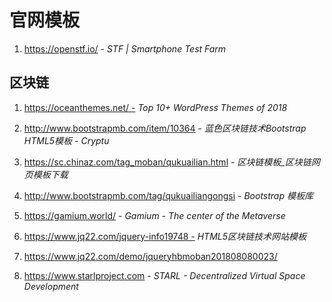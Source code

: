 # 官网模板

1. https://openstf.io/ - *STF | Smartphone Test Farm*

## 区块链

1. https://oceanthemes.net/ - *Top 10+ WordPress Themes of 2018*

2. http://www.bootstrapmb.com/item/10364 - *蓝色区块链技术Bootstrap HTML5模板 - Cryptu*

3. https://sc.chinaz.com/tag_moban/qukuailian.html - *区块链模板_区块链网页模板下载*

4. http://www.bootstrapmb.com/tag/qukuailiangongsi - *Bootstrap 模板库*

5. https://gamium.world/ - *Gamium - The center of the Metaverse*

6. https://www.jq22.com/jquery-info19748 - *HTML5区块链技术网站模板*

7. https://www.jq22.com/demo/jqueryhbmoban201808080023/

8. https://www.starlproject.com - *STARL - Decentralized Virtual Space Development*